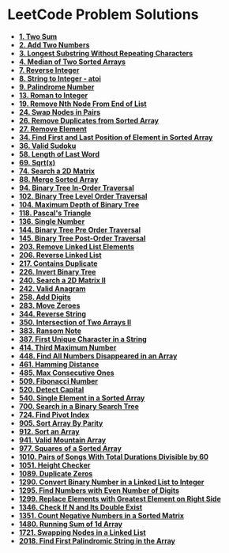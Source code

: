 # LeetCode Problem Solutions

-   **[1. Two Sum](https://github.com/Razeen-Shaikh/leetcode/tree/main/0001.two-sums)**
-   **[2. Add Two Numbers](https://github.com/Razeen-Shaikh/leetcode/tree/main/0002.add-two-numbers)**
-   **[3. Longest Substring Without Repeating Characters](https://github.com/Razeen-Shaikh/leetcode/tree/main/0003.longest-substring-without-repeating-characters)**
-   **[4. Median of Two Sorted Arrays](https://github.com/Razeen-Shaikh/leetcode/tree/main/0004.median-of-two-sorted-arrays)**
-   **[7. Reverse Integer](https://github.com/Razeen-Shaikh/leetcode/tree/main/0007.reverse-integer)**
-   **[8. String to Integer - atoi](https://github.com/Razeen-Shaikh/leetcode/tree/main/0008.string-to-integer)**
-   **[9. Palindrome Number](https://github.com/Razeen-Shaikh/leetcode/tree/main/0009.palindrome-number)**
-   **[13. Roman to Integer](https://github.com/Razeen-Shaikh/leetcode/tree/main/0013.roman-to-integer)**
-   **[19. Remove Nth Node From End of List](https://github.com/Razeen-Shaikh/leetcode/tree/main/0019.remove-nth-node-from-end-of-list)**
-   **[24. Swap Nodes in Pairs](https://github.com/Razeen-Shaikh/leetcode/tree/main/0024.swap-nodes-in-pairs)**
-   **[26. Remove Duplicates from Sorted Array](https://github.com/Razeen-Shaikh/leetcode/tree/main/0026.remove-duplicates-from-sorted-array)**
-   **[27. Remove Element](https://github.com/Razeen-Shaikh/leetcode/tree/main/0027.remove-element)**
-   **[34. Find First and Last Position of Element in Sorted Array](https://github.com/Razeen-Shaikh/leetcode/tree/main/0034.find-first-and-last-position-of-element)**
-   **[36. Valid Sudoku](https://github.com/Razeen-Shaikh/leetcode/tree/main/0036.valid-sudoku)**
-   **[58. Length of Last Word](https://github.com/Razeen-Shaikh/leetcode/tree/main/0058.length-of-last-word)**
-   **[69. Sqrt(x)](https://github.com/Razeen-Shaikh/leetcode/tree/main/0069.sqrt-of-x)**
-   **[74. Search a 2D Matrix](https://github.com/Razeen-Shaikh/leetcode/tree/main/0074.search-a-2d-matrix)**
-   **[88. Merge Sorted Array](https://github.com/Razeen-Shaikh/leetcode/tree/main/0088.merge-sorted-array)**
-   **[94. Binary Tree In-Order Traversal](https://github.com/Razeen-Shaikh/leetcode/tree/main/0094.binary-tree-inorder-traversal)**
-   **[102. Binary Tree Level Order Traversal](https://github.com/Razeen-Shaaikh/leetcode/tree/main/0102.binary-tree-level-order-traversal)**
-   **[104. Maximum Depth of Binary Tree](https://github.com/Razeen-Shaikh/leetcode/tree/main/0104.maximum-depth-of-binary-tree)**
-   **[118. Pascal's Triangle](https://github.com/Razeen-Shaikh/leetcode/tree/main/0118.pascal's-triangle)**
-   **[136. Single Number](https://github.com/Razeen-Shaikh/leetcode/tree/main/0136.single-number)**
-   **[144. Binary Tree Pre Order Traversal](https://github.com/Razeen-Shaikh/leetcode/tree/main/0144.binary-tree-pre-order-traversal)**
-   **[145. Binary Tree Post-Order Traversal](https://github.com/Razeen-Shaikh/leetcode/tree/main/0145.binary-tree-post-order-traversal)**
-   **[203. Remove Linked List Elements](https://github.com/Razeen-Shaikh/leetcode/tree/main/0203.remove-linked-list-elements)**
-   **[206. Reverse Linked List](https://github.com/Razeen-Shaikh/leetcode/tree/main/0206.reverse-linked-list)**
-   **[217. Contains Duplicate](https://github.com/Razeen-Shaikh/leetcode/tree/main/0217.contains-duplicate)**
-   **[226. Invert Binary Tree](https://github.com/Razeen-Shaikh/leetcode/tree/main/0226.invert-binary-tree)**
-   **[240. Search a 2D Matrix II](https://github.com/Razeen-Shaikh/leetcode/tree/main/0240.search-a-2d-matrix-ii)**
-   **[242. Valid Anagram](https://github.com/Razeen-Shaikh/leetcode/tree/main/0242.valid-anagram)**
-   **[258. Add Digits](https://github.com/Razeen-Shaikh/leetcode/tree/main/0258.add-digits)**
-   **[283. Move Zeroes](https://github.com/Razeen-Shaikh/leetcode/tree/main/0283.move-zeroes)**
-   **[344. Reverse String](https://github.com/Razeen-Shaikh/leetcode/tree/main/0344.reverse-string)**
-   **[350. Intersection of Two Arrays II](https://github.com/Razeen-Shaikh/leetcode/tree/main/0350.intersection-of-two-arrays-ii)**
-   **[383. Ransom Note](https://github.com/Razeen-Shaikh/leetcode/tree/main/0383.ransom-note)**
-   **[387. First Unique Character in a String](https://github.com/Razeen-Shaikh/leetcode/tree/main/0387.first-unique-character-in-a-string)**
-   **[414. Third Maximum Number](https://github.com/Razeen-Shaikh/leetcode/tree/main/0414.third-maximum-number)**
-   **[448. Find All Numbers Disappeared in an Array](https://github.com/Razeen-Shaikh/leetcode/tree/main/0448.find-all-numbers-disappeared-in-an-array)**
-   **[461. Hamming Distance](https://github.com/Razeen-Shaikh/leetcode/tree/main/0461.hamming-distance)**
-   **[485. Max Consecutive Ones](https://github.com/Razeen-Shaikh/leetcode/tree/main/0485.max-consecutive-ones)**
-   **[509. Fibonacci Number](https://github.com/Razeen-Shaikh/leetcode/tree/main/0509.fibonacci-number)**
-   **[520. Detect Capital](https://github.com/Razeen-Shaikh/leetcode/tree/main/0520.detect-capital)**
-   **[540. Single Element in a Sorted Array](https://github.com/Razeen-Shaikh/leetcode/tree/main/0540.single-element-in-a-sorted-array)**
-   **[700. Search in a Binary Search Tree](https://github.com/Razeen-Shaikh/leetcode/tree/main/0700.search-in-a-binary-search-tree)**
-   **[724. Find Pivot Index](https://github.com/Razeen-Shaikh/leetcode/tree/main/724.find-pivot-index)**
-   **[905. Sort Array By Parity](https://github.com/Razeen-Shaikh/leetcode/tree/main/0905.sort-array-by-parity)**
-   **[912. Sort an Array](https://github.com/Razeen-Shaikh/leetcode/tree/main/0912.sort-an-array)**
-   **[941. Valid Mountain Array](https://github.com/Razeen-Shaikh/leetcode/tree/main/0941.valid-mountain-array)**
-   **[977. Squares of a Sorted Array](https://github.com/Razeen-Shaikh/leetcode/tree/main/0977.squares-of-a-sorted-array)**
-   **[1010. Pairs of Songs With Total Durations Divisible by 60](https://github.com/Razeen-Shaikh/leetcode/tree/main/1010.pairs-of-a-sorted-array)**
-   **[1051. Height Checker](https://github.com/Razeen-Shaikh/leetcode/tree/main/1051.height-checker)**
-   **[1089. Duplicate Zeros](https://github.com/Razeen-Shaikh/leetcode/tree/main/1089.duplicate-zeros)**
-   **[1290. Convert Binary Number in a Linked List to Integer](https://github.com/Razeen-Shaikh/leetcode/tree/main/1290.convert-binary-number-in-a-linked-list-to-integer)**
-   **[1295. Find Numbers with Even Number of Digits](https://github.com/Razeen-Shaikh/leetcode/tree/main/1295.find-numbers-with-even-number-of-digits)**
-   **[1299. Replace Elements with Greatest Element on Right Side](https://github.com/Razeen-Shaikh/leetcode/tree/main/1299.replace-elements-with-greatest-element-on-right-side)**
-   **[1346. Check If N and Its Double Exist](https://github.com/Razeen-Shaikh/leetcode/tree/main/1346.check-if-n-and-its-double-exist)**
-   **[1351. Count Negative Numbers in a Sorted Matrix](https://github.com/Razeen-Shaikh/leetcode/tree/main/1351.count-negative-numbers-in-a-sorted-matrix)**
-   **[1480. Running Sum of 1d Array](https://github.com/Razeen-Shaikh/leetcode/tree/main/1480.running-sum-of-1d-array)**
-   **[1721. Swapping Nodes in a Linked List](https://github.com/Razeen-Shaikh/leetcode/tree/main/1721.swapping-nodes-in-a-linked-list)**
-   **[2018. Find First Palindromic String in the Array](https://github.com/Razeen-Shaikh/leetcode/tree/main/2018.find-first-palindromic-string-in-the-array)**
